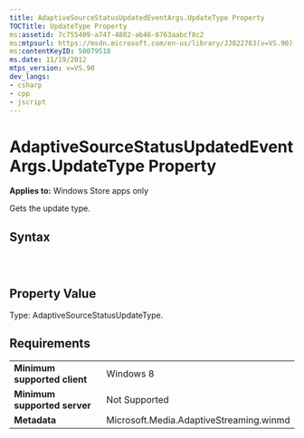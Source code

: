 ```yaml
---
title: AdaptiveSourceStatusUpdatedEventArgs.UpdateType Property
TOCTitle: UpdateType Property
ms:assetid: 7c755409-a747-4882-ab46-6763aabcf8c2
ms:mtpsurl: https://msdn.microsoft.com/en-us/library/JJ822763(v=VS.90)
ms:contentKeyID: 50079518
ms.date: 11/19/2012
mtps_version: v=VS.90
dev_langs:
- csharp
- cpp
- jscript
---
```


# AdaptiveSourceStatusUpdatedEventArgs.UpdateType Property

**Applies to:** Windows Store apps only

Gets the update type.

## Syntax

```csharp
```

```cpp
```

```jscript
```

## Property Value

Type: AdaptiveSourceStatusUpdateType.

## Requirements

|||
|--- |--- |
|**Minimum supported client**|Windows 8|
|**Minimum supported server**|Not Supported|
|**Metadata**|Microsoft.Media.AdaptiveStreaming.winmd|

